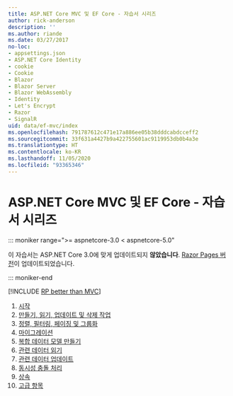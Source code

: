 ```yaml
---
title: ASP.NET Core MVC 및 EF Core - 자습서 시리즈
author: rick-anderson
description: ''
ms.author: riande
ms.date: 03/27/2017
no-loc:
- appsettings.json
- ASP.NET Core Identity
- cookie
- Cookie
- Blazor
- Blazor Server
- Blazor WebAssembly
- Identity
- Let's Encrypt
- Razor
- SignalR
uid: data/ef-mvc/index
ms.openlocfilehash: 791787612c471e17a886ee05b38dddcabdcceff2
ms.sourcegitcommit: 33f631a4427b9a422755601ac9119953db0b4a3e
ms.translationtype: HT
ms.contentlocale: ko-KR
ms.lasthandoff: 11/05/2020
ms.locfileid: "93365346"
---
```

# <a name="aspnet-core-mvc-with-ef-core---tutorial-series"></a>ASP.NET Core MVC 및 EF Core - 자습서 시리즈

::: moniker range=">= aspnetcore-3.0 < aspnetcore-5.0"

이 자습서는 ASP.NET Core 3.0에 맞게 업데이트되지 **않았습니다**. [Razor Pages 버전](xref:data/ef-rp/intro)이 업데이트되었습니다.

::: moniker-end

[!INCLUDE [RP better than MVC](../../includes/RP-EF/rp-over-mvc.md)]

1. [시작](xref:data/ef-mvc/intro)
1. [만들기, 읽기, 업데이트 및 삭제 작업](xref:data/ef-mvc/crud)
1. [정렬, 필터링, 페이징 및 그룹화](xref:data/ef-mvc/sort-filter-page)
1. [마이그레이션](xref:data/ef-mvc/migrations)
1. [복합 데이터 모델 만들기](xref:data/ef-mvc/complex-data-model)
1. [관련 데이터 읽기](xref:data/ef-mvc/read-related-data)
1. [관련 데이터 업데이트](xref:data/ef-mvc/update-related-data)
1. [동시성 충돌 처리](xref:data/ef-mvc/concurrency)
1. [상속](xref:data/ef-mvc/inheritance)
1. [고급 항목](xref:data/ef-mvc/advanced)
